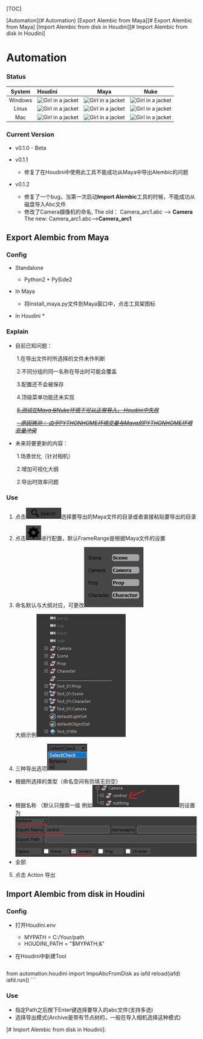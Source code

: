 [TOC]

[Automation](# Automation)
[Export Alembic from Maya][# Export Alembic from Maya]
[Import Alembic from disk in Houdini][# Import Alembic from disk in Houdini]

# Automation

### **Status**

| System  | Houdini                                                      | Maya                                                         | Nuke                                                         |
| :-----: | :----------------------------------------------------------- | ------------------------------------------------------------ | ------------------------------------------------------------ |
| Windows | <img src="https://www.aaronmack.top/wp-content/uploads/2019/08/build_succeed.jpg" alt="Girl in a jacket" style="width:100px;height:20px;"> | <img src="https://www.aaronmack.top/wp-content/uploads/2019/08/build_none_blown.jpg" alt="Girl in a jacket" style="width:100px;height:20px;"> | <img src="https://www.aaronmack.top/wp-content/uploads/2019/08/build_none_blown.jpg" alt="Girl in a jacket" style="width:100px;height:20px;"> |
|  Linux  | <img src="https://www.aaronmack.top/wp-content/uploads/2019/08/build_none_blown.jpg" alt="Girl in a jacket" style="width:100px;height:20px;"> | <img src="https://www.aaronmack.top/wp-content/uploads/2019/08/build_none_blown.jpg" alt="Girl in a jacket" style="width:100px;height:20px;"> | <img src="https://www.aaronmack.top/wp-content/uploads/2019/08/build_none_blown.jpg" alt="Girl in a jacket" style="width:100px;height:20px;"> |
|   Mac   | <img src="https://www.aaronmack.top/wp-content/uploads/2019/08/build_none_blown.jpg" alt="Girl in a jacket" style="width:100px;height:20px;"> | <img src="https://www.aaronmack.top/wp-content/uploads/2019/08/build_none_blown.jpg" alt="Girl in a jacket" style="width:100px;height:20px;"> | <img src="https://www.aaronmack.top/wp-content/uploads/2019/08/build_none_blown.jpg" alt="Girl in a jacket" style="width:100px;height:20px;"> |

### **Current Version**

* v0.1.0   - Beta
* v0.1.1  
  
  * 修复了在Houdini中使用此工具不能成功从Maya中导出Alembic的问题
* v0.1.2
  * 修复了一个bug，当第一次启动**Import Alembic**工具的时候，不能成功从磁盘导入Abc文件
  * 修改了Camera摄像机的命名, The old： Camera_arc1.abc --> **Camera**  The new: Camera_arc1.abc-->**Camera_arc1**


## Export Alembic from Maya

### Config

* Standalone
  * Python2 + PySide2

* In Maya
  - 将install_maya.py文件到Maya窗口中，点击工具架图标

* In Houdini
  * 

### Explain

* 目前已知问题：

  ​		1.在导出文件时所选择的文件未作判断

  ​		2.不同分组的同一名称在导出时可能会覆盖

  ​		3.配置还不会被保存

  ​		4.顶级菜单功能还未实现

  ​		~~*<u>5.测试在Maya与Nuke环境下可以正常导入， Houdini中失败</u>*~~

  ​				~~*<u>- 原因猜测： 由于PYTHONHOME环境变量与Maya的PYTHONHOME环境变量冲突</u>*~~

* 未来将要更新的内容：

  ​		1.场景优化（针对相机）

  ​		2.增加可视化大纲

  ​		2.导出时效率问题

### Use

1. 点击![1563556326501](assets/1563556326501.png)选择要导出的Maya文件的目录或者直接粘贴要导出的目录

2. 点击![1563556302086](assets/1563556302086.png)进行配置，默认FrameRange是根据Maya文件的设置

3. 命名默认与大纲对应，可更改<img src="assets/1563556673220.png" style="width:200px height:200px">

   ​                              大纲示例<img src="assets/1563556572503.png" style="width:100px height:500px">

4. 三种导出选项<img src="assets/1563556854507.png" style="width:100px height:100px">

* 根据所选择的类型（命名空间有则填无则空）
* 根据名称 （默认只搜索一级 例如![1563557290180](assets/1563557290180.png)则设置为![1563557358152](assets/1563557358152.png)
* 全部

5. 点击 Action 导出

## Import Alembic from disk in Houdini

### Config

* 打开Houdini.env
  * MYPATH = C:/Your/path
  * HOUDINI_PATH = "$MYPATH;&"

* 在Houdini中新建Tool

	```python
from automation.houdini import ImpoAbcFromDisk as iafd
reload(iafd)
iafd.run()
	```

### Use

* 指定Path之后按下Enter键选择要导入的abc文件(支持多选)
* 选择导出模式(Archive是带有节点树的，一般在导入相机选择这种模式)

[# Import Alembic from disk in Houdini]: 